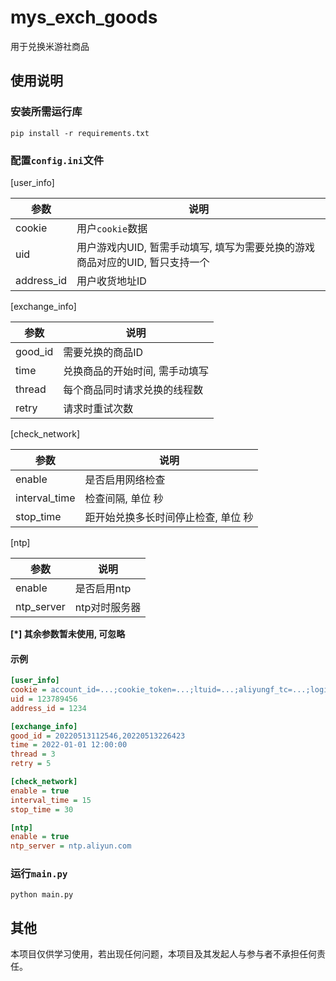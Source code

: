 # mys_exch_goods
用于兑换米游社商品

## 使用说明

### 安装所需运行库

`pip install -r requirements.txt`

### 配置`config.ini`文件

[user_info]

| 参数       | 说明                                                         |
| ---------- | ------------------------------------------------------------ |
| cookie     | 用户`cookie`数据                                             |
| uid        | 用户游戏内UID, 暂需手动填写, 填写为需要兑换的游戏商品对应的UID, 暂只支持一个 |
| address_id | 用户收货地址ID                                               |

[exchange_info]

| 参数    | 说明                           |
| ------- | ------------------------------ |
| good_id | 需要兑换的商品ID               |
| time    | 兑换商品的开始时间, 需手动填写 |
| thread  | 每个商品同时请求兑换的线程数   |
| retry   | 请求时重试次数                 |

[check_network]

| 参数          | 说明                                |
| ------------- | ----------------------------------- |
| enable        | 是否启用网络检查                    |
| interval_time | 检查间隔, 单位 秒                   |
| stop_time     | 距开始兑换多长时间停止检查, 单位 秒 |

[ntp]

| 参数       | 说明          |
| ---------- | ------------- |
| enable     | 是否启用ntp   |
| ntp_server | ntp对时服务器 |

**[\*] 其余参数暂未使用, 可忽略**

#### 示例

```ini
[user_info]
cookie = account_id=...;cookie_token=...;ltuid=...;aliyungf_tc=...;login_ticket=...;stoken=...;
uid = 123789456
address_id = 1234

[exchange_info]
good_id = 20220513112546,20220513226423
time = 2022-01-01 12:00:00
thread = 3
retry = 5

[check_network]
enable = true
interval_time = 15
stop_time = 30

[ntp]
enable = true
ntp_server = ntp.aliyun.com
```

### 运行`main.py`

`python main.py`

## 其他

本项目仅供学习使用，若出现任何问题，本项目及其发起人与参与者不承担任何责任。
